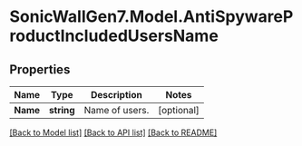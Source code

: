 # SonicWallGen7.Model.AntiSpywareProductIncludedUsersName

## Properties

Name | Type | Description | Notes
------------ | ------------- | ------------- | -------------
**Name** | **string** | Name of users. | [optional] 

[[Back to Model list]](../README.md#documentation-for-models) [[Back to API list]](../README.md#documentation-for-api-endpoints) [[Back to README]](../README.md)

